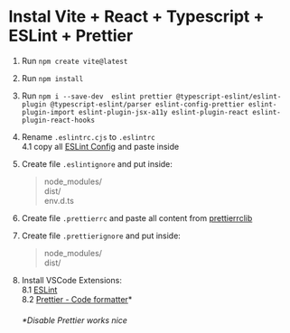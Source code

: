 # Instal Vite + React + Typescript + ESLint + Prettier

1. Run `npm create vite@latest`
2. Run `npm install`
3. Run `npm i --save-dev  eslint prettier @typescript-eslint/eslint-plugin @typescript-eslint/parser eslint-config-prettier eslint-plugin-import eslint-plugin-jsx-a11y eslint-plugin-react eslint-plugin-react-hooks`
4. Rename `.eslintrc.cjs` to `.eslintrc`  
   4.1 copy all [ESLint Config](./eslint.txt) and paste inside
5. Create file `.eslintignore` and put inside:
   > node_modules/  
   > dist/  
   > env.d.ts
6. Create file `.prettierrc` and paste all content from [prettierrclib](./prettier.txt)
7. Create file `.prettierignore` and put inside:
   > node_modules/  
   > dist/
8. Install VSCode Extensions:  
   8.1 [ESLint](https://marketplace.visualstudio.com/items?itemName=dbaeumer.vscode-eslint)  
   8.2 [Prettier - Code formatter](https://marketplace.visualstudio.com/items?itemName=esbenp.prettier-vscode)*
   
   ###### *Disable Prettier works nice
